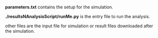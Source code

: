 **parameters.txt** contains the setup for the simulation.

**./resultsNAnalysisScript/runMe.py** is the entry file to run the analysis.

other files are the input file for simulation or result files downloaded after the simulation.
